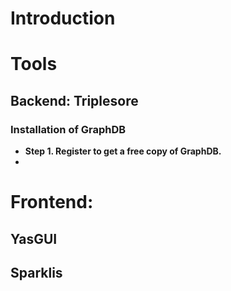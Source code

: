 # Introduction

# Tools

## Backend: Triplesore

### Installation of GraphDB
- **Step 1. Register to get a free copy of GraphDB.**
- 

## 

# Frontend: 

## YasGUI

## Sparklis